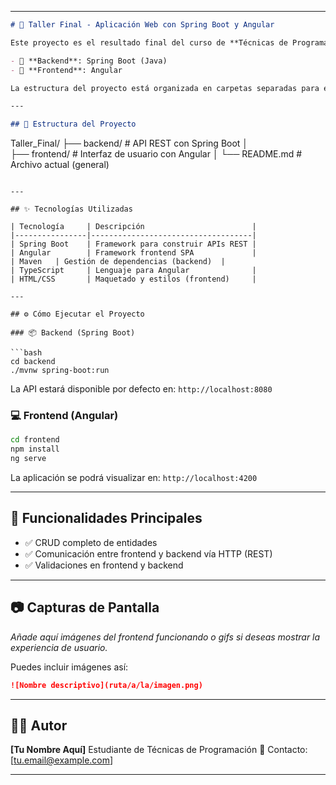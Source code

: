 
---

```markdown
# 🚀 Taller Final - Aplicación Web con Spring Boot y Angular

Este proyecto es el resultado final del curso de **Técnicas de Programación**, y consiste en una aplicación para consultar los festivos de cada año desarrollada con:

- 🎯 **Backend**: Spring Boot (Java)
- 🎨 **Frontend**: Angular

La estructura del proyecto está organizada en carpetas separadas para el cliente (frontend) y el servidor (backend), cada una con su propio README.

---

## 🧱 Estructura del Proyecto

```

Taller\_Final/
├── backend/        # API REST con Spring Boot
│  
├── frontend/       # Interfaz de usuario con Angular
│ 
└── README.md       # Archivo actual (general)

````

---

## ✨ Tecnologías Utilizadas

| Tecnología     | Descripción                        |
|----------------|------------------------------------|
| Spring Boot    | Framework para construir APIs REST |
| Angular        | Framework frontend SPA             |
| Maven   | Gestión de dependencias (backend)  |
| TypeScript     | Lenguaje para Angular              |
| HTML/CSS       | Maquetado y estilos (frontend)     |

---

## ⚙️ Cómo Ejecutar el Proyecto

### 📦 Backend (Spring Boot)

```bash
cd backend
./mvnw spring-boot:run
````

La API estará disponible por defecto en: `http://localhost:8080`

### 💻 Frontend (Angular)

```bash
cd frontend
npm install
ng serve
```

La aplicación se podrá visualizar en: `http://localhost:4200`

---

## 📌 Funcionalidades Principales

- ✅ CRUD completo de entidades
- ✅ Comunicación entre frontend y backend vía HTTP (REST)
- ✅ Validaciones en frontend y backend
---

## 📷 Capturas de Pantalla

*Añade aquí imágenes del frontend funcionando o gifs si deseas mostrar la experiencia de usuario.*

Puedes incluir imágenes así:

```markdown
![Nombre descriptivo](ruta/a/la/imagen.png)
```

---

## 👨‍💻 Autor

**\[Tu Nombre Aquí]**
Estudiante de Técnicas de Programación
📧 Contacto: \[[tu.email@example.com](mailto:tu.email@example.com)]

---

